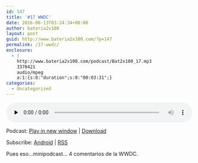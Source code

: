 ```yaml
---
id: 147
title: '#17 WWDC'
date: 2016-06-13T03:24:34+00:00
author: bateria2x100
layout: post
guid: http://www.bateria2x100.com/?p=147
permalink: /17-wwdc/
enclosure:
  - |
    http://www.bateria2x100.com/podcast/Bat2x100_17.mp3
    3370421
    audio/mpeg
    a:1:{s:8:"duration";s:8:"00:03:31";}
categories:
  - Uncategorized
---
```

<div class="powerpress_player" id="powerpress_player_5866">
  <audio class="wp-audio-shortcode" id="audio-147-19" preload="none" style="width: 100%;" controls="controls"><source type="audio/mpeg" src="http://www.bateria2x100.com/podcast/Bat2x100_17.mp3?_=19" /><a href="http://www.bateria2x100.com/podcast/Bat2x100_17.mp3">http://www.bateria2x100.com/podcast/Bat2x100_17.mp3</a></audio>
</div>

<p class="powerpress_links powerpress_links_mp3">
  Podcast: <a href="http://www.bateria2x100.com/podcast/Bat2x100_17.mp3" class="powerpress_link_pinw" target="_blank" title="Play in new window" onclick="return powerpress_pinw('https://www.bateria2x100.com/?powerpress_pinw=147-podcast');" rel="nofollow">Play in new window</a> | <a href="http://www.bateria2x100.com/podcast/Bat2x100_17.mp3" class="powerpress_link_d" title="Download" rel="nofollow" download="Bat2x100_17.mp3">Download</a>
</p>

<p class="powerpress_links powerpress_subscribe_links">
  Subscribe: <a href="https://subscribeonandroid.com/www.bateria2x100.com/feed/podcast/" class="powerpress_link_subscribe powerpress_link_subscribe_android" title="Subscribe on Android" rel="nofollow">Android</a> | <a href="https://www.bateria2x100.com/feed/podcast/" class="powerpress_link_subscribe powerpress_link_subscribe_rss" title="Subscribe via RSS" rel="nofollow">RSS</a>
</p>

Pues eso&#8230;minipodcast&#8230; 4 comentarios de la WWDC.